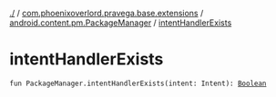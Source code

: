 [./](../../index.md) / [com.phoenixoverlord.pravega.base.extensions](../index.md) / [android.content.pm.PackageManager](index.md) / [intentHandlerExists](./intent-handler-exists.md)

# intentHandlerExists

`fun PackageManager.intentHandlerExists(intent: Intent): `[`Boolean`](https://kotlinlang.org/api/latest/jvm/stdlib/kotlin/-boolean/index.html)